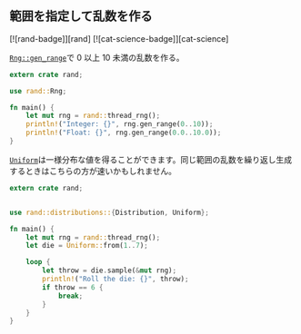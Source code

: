 ## 範囲を指定して乱数を作る

[![rand-badge]][rand] [![cat-science-badge]][cat-science]

[`Rng::gen_range`]で 0 以上 10 未満の乱数を作る。

```rust
extern crate rand;

use rand::Rng;

fn main() {
    let mut rng = rand::thread_rng();
    println!("Integer: {}", rng.gen_range(0..10));
    println!("Float: {}", rng.gen_range(0.0..10.0));
}
```

[`Uniform`]は一様分布な値を得ることができます。同じ範囲の乱数を繰り返し生成するときはこちらの方が速いかもしれません。

```rust
extern crate rand;


use rand::distributions::{Distribution, Uniform};

fn main() {
    let mut rng = rand::thread_rng();
    let die = Uniform::from(1..7);

    loop {
        let throw = die.sample(&mut rng);
        println!("Roll the die: {}", throw);
        if throw == 6 {
            break;
        }
    }
}
```

[`uniform`]: https://docs.rs/rand/*/rand/distributions/uniform/struct.Uniform.html
[`rng::gen_range`]: https://doc.rust-lang.org/rand/*/rand/trait.Rng.html#method.gen_range
[uniform distribution]: https://en.wikipedia.org/wiki/Uniform_distribution_(continuous)
